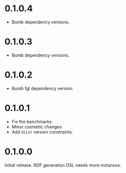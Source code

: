 # 0.1.0.4
- Bumb dependency versions.

# 0.1.0.3
- Bumb dependency versions.

# 0.1.0.2
- Bumb fgl dependency version.

# 0.1.0.1
- Fix the benchmarks.
- Minor cosmetic changes.
- Add `dlist` version constraints.

# 0.1.0.0

Initial release. RDF generation DSL needs more instances.
